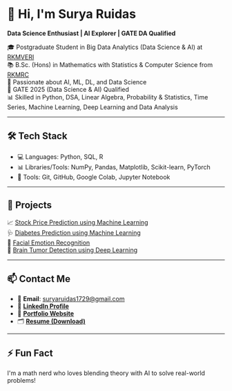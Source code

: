 # 👋 Hi, I'm Surya Ruidas

**Data Science Enthusiast | AI Explorer | GATE DA Qualified**


🎓 Postgraduate Student in Big Data Analytics (Data Science & AI) at [RKMVERI](https://cs.rkmvu.ac.in/)  
📚 B.Sc. (Hons) in Mathematics with Statistics & Computer Science from [RKMRC](https://rkmrc.in)  
🔬 Passionate about AI, ML, DL, and Data Science  
🎯 GATE 2025 (Data Science & AI) Qualified  
📊 Skilled in Python, DSA, Linear Algebra, Probability & Statistics, Time Series, Machine Learning, Deep Learning and Data Analysis

---

## 🛠️ Tech Stack

- 💻 Languages: Python, SQL, R
- 📊 Libraries/Tools: NumPy, Pandas, Matplotlib, Scikit-learn, PyTorch
- 📁 Tools: Git, GitHub, Google Colab, Jupyter Notebook

---

## 🚀 Projects

📈 [Stock Price Prediction using Machine Learning](https://github.com/Surya-1109/Google-Stock-Price-Prediction)   
🩺 [Diabetes Prediction using Machine Learning](https://github.com/Surya-1109/Diabetes-Prediction)   
🎯 [Facial Emotion Recognition](https://github.com/Surya-1109/FaceRead-Facial-Emotion-Detection-using-FER-2013)  
🧠 [Brain Tumor Detection using Deep Learning](https://github.com/Surya-1109/Brain-Tumor-Detection-Using-Deep-Learning)  

---

## 📫 Contact Me

- 📧 **Email**: suryaruidas1729@gmail.com
- 🔗 [**LinkedIn Profile**](https://www.linkedin.com/in/surya-ruidas-4844932b9/)
- 🔗 [**Portfolio Website**](https://sites.google.com/view/surya-portfolio-1109/home?authuser=0)
- 🗂️ [**Resume (Download)**](https://cdn.jsdelivr.net/gh/Surya-1109/CV@main/Surya_Ruidas_CV.pdf?v=latest)
  
---

## ⚡ Fun Fact

I'm a math nerd who loves blending theory with AI to solve real-world problems!

